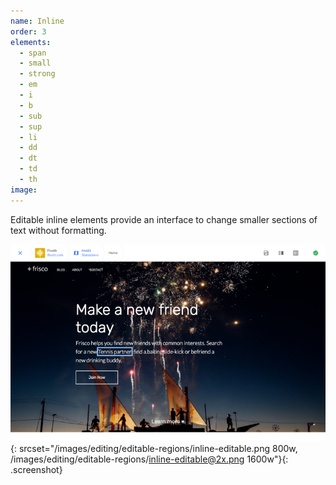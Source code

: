```yaml
---
name: Inline
order: 3
elements:
  - span
  - small
  - strong
  - em
  - i
  - b
  - sub
  - sup
  - li
  - dd
  - dt
  - td
  - th
image:
---
```


Editable inline elements provide an interface to change smaller sections of text without formatting.

![Inline editable region in the Visual Editor](/images/editing/editable-regions/inline-editable.png){: srcset="/images/editing/editable-regions/inline-editable.png 800w, /images/editing/editable-regions/inline-editable@2x.png 1600w"}{: .screenshot}
